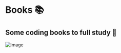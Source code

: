 # Books 📚
## Some coding books to full study 📘
![image](https://user-images.githubusercontent.com/100095709/221727473-8333c130-e8ba-4ebb-b628-83263e11ab42.png)

